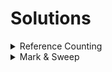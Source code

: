 # Solutions

<details>
  <summary>Reference Counting</summary>
  <img src="sols/1.png" />
</details>

<details>
  <summary>Mark & Sweep</summary>
  <img src="sols/2.png" />
</details>
